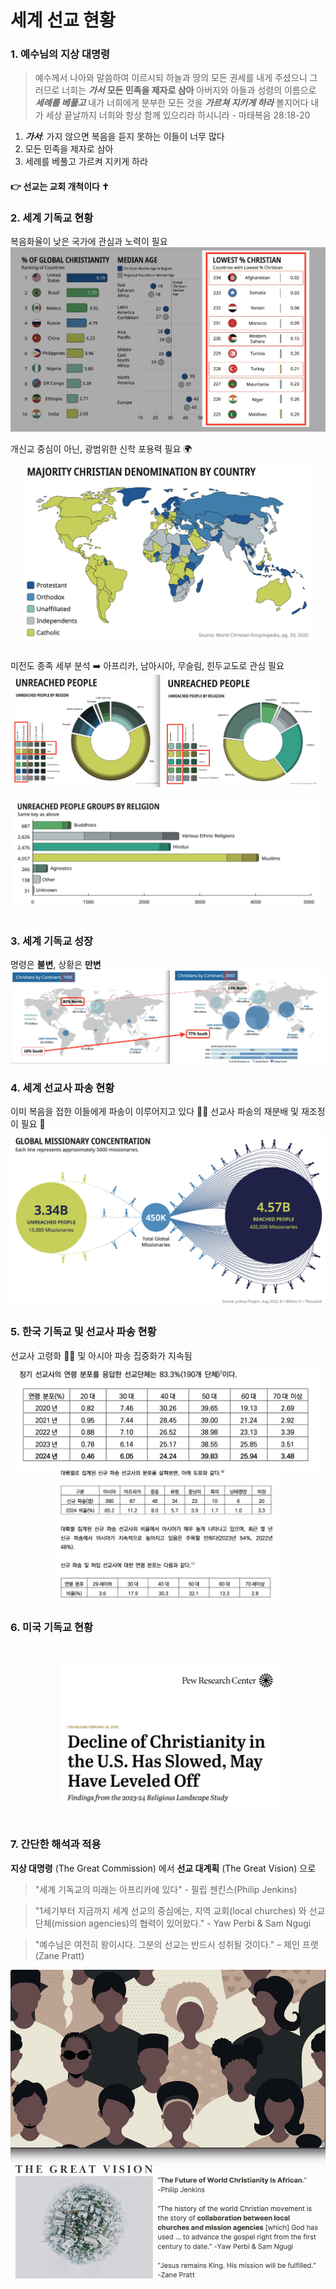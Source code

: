 # 세계 선교 현황

### 1. 예수님의 지상 대명령
> 예수께서 나아와 말씀하여 이르시되 하늘과 땅의 모든 권세를 내게 주셨으니
> 그러므로 너희는 _**가서**_ **모든 민족을 제자로 삼아** 아버지와 아들과 성령의 이름으로 **_세례를 베풀고_**
> 내가 너희에게 분부한 모든 것을 **_가르쳐 지키게 하라_** 볼지어다 내가 세상 끝날까지 너희와 항상 함께 있으리라 하시니라 - 마태복음 28:18-20

1. _**가서**_: 가지 않으면 복음을 듣지 못하는 이들이 너무 많다
2. 모든 민족을 제자로 삼아
3. 세례를 베풀고 가르켜 지키게 하라
#### 👉 선교는 교회 개척이다 ✝️

### 2. 세계 기독교 현황
복음화율이 낮은 국가에 관심과 노력이 필요
![01](01.jpg)

개신교 중심이 아닌, 광범위한 신학 포용력 필요 🌍
![02](02.jpg)

미전도 종족 세부 분석 ➡️ 아프리카, 남아시아, 무슬림, 힌두교도로 관심 필요
![03](03.jpg)
![04](04.jpg)

### 3. 세계 기독교 성장
명령은 **불변**, 상황은 **만변**
![05](05.jpg)

### 4. 세계 선교사 파송 현황
이미 복음을 접한 이들에게 파송이 이루어지고 있다 🤦‍♂️ 선교사 파송의 재분배 및 재조정이 필요 🔄
![06](06.jpg)

### 5. 한국 기독교 및 선교사 파송 현황
선교사 고령화 👴👵 및 아시아 파송 집중화가 지속됨
![07](07.jpg)

### 6. 미국 기독교 현황
![08](08.jpg)

### 7. 간단한 해석과 적용
**지상 대명령** (The Great Commission) 에서 **선교 대계획** (The Great Vision) 으로
> "세계 기독교의 미래는 아프리카에 있다" - 필립 젠킨스(Philip Jenkins)

> "1세기부터 지금까지 세계 선교의 중심에는, 지역 교회(local churches) 와 선교 단체(mission agencies)의 협력이 있어왔다." - Yaw Perbi & Sam Ngugi

> "예수님은 여전히 왕이시다. 그분의 선교는 반드시 성취될 것이다." – 제인 프랫 (Zane Pratt)

![09](09.jpg)

